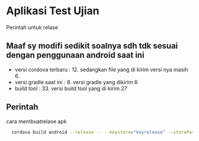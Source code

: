 
# Aplikasi Test Ujian

Perintah untuk relase

## Maaf sy modifi sedikit soalnya sdh tdk sesuai dengan penggunaan android saat ini

- versi cordova terbaru : 12. sedangkan file yang di kirim versi nya masih 6.
- versi gradle saat ini : 8. versi gradle yang dikirim 6
- build tool : 33. versi build tool yang di kirim 27



## Perintah

cara membuatrelase apk

```bash
  cordova build android --release -- --keystore="keyrelease" --storePassword=buluayam --alias=key --packageType=apk
```

